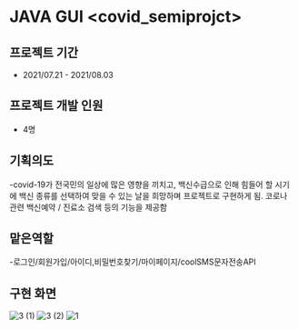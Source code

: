 # JAVA GUI <covid_semiprojct>
## 프로젝트 기간  
- 2021/07.21 - 2021/08.03
## 프로젝트 개발 인원
- 4명
## 기획의도
-covid-19가 전국민의 일상에 많은 영향을 끼치고, 백신수급으로 인해 힘들어 할 시기에 백신 종류를 선택하여 맞을 수 있는 날을 희망하며 프로젝트로 구현하게 됨.
코로나 관련 백신예약 / 진료소 검색 등의 기능을 제공함 
## 맡은역할
-로그인/회원가입/아이디,비밀번호찾기/마이페이지/coolSMS문자전송API
## 구현 화면

![3 (1)](https://user-images.githubusercontent.com/89582828/141230500-64bc7d02-bf6c-4344-b713-695fe041e2e9.PNG)
![3 (2)](https://user-images.githubusercontent.com/89582828/141230492-295bad79-5984-4ede-a445-ad2b3314e865.PNG)
![1](https://user-images.githubusercontent.com/89582828/141230395-6ed36fd0-577b-4637-8fae-45a50cceaf65.PNG)


